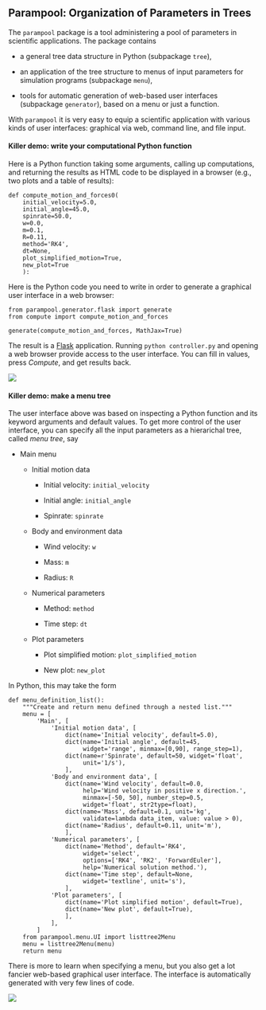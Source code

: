 ## Parampool: Organization of Parameters in Trees

The `parampool` package is a tool administering a pool of parameters
in scientific applications. The package contains

 * a general tree data structure in Python (subpackage `tree`),

 * an application of the tree structure to menus of input parameters
   for simulation programs (subpackage `menu`),

 * tools for automatic generation of web-based user interfaces
   (subpackage `generator`), based on a menu or just a function.

With `parampool` it is very easy to equip a scientific application with
various kinds of user interfaces: graphical via web, command line,
and file input.

#### Killer demo: write your computational Python function

Here is a Python function taking some arguments, calling up computations,
and returning the results as HTML code to be displayed in a browser
(e.g., two plots and a table of results):


~~~~~~~~~~~~~~~~~~~~~~~~~~~~~~~~~~~~~~~~~~~~~~~~~~~~~~~~{.Python}
def compute_motion_and_forces0(
    initial_velocity=5.0,
    initial_angle=45.0,
    spinrate=50.0,
    w=0.0,
    m=0.1,
    R=0.11,
    method='RK4',
    dt=None,
    plot_simplified_motion=True,
    new_plot=True
    ):
~~~~~~~~~~~~~~~~~~~~~~~~~~~~~~~~~~~~~~~~~~~~~~~~~~~~~~~~~~~~~~~

Here is the Python code you need to write in order to generate a
graphical user interface in a web browser:


~~~~~~~~~~~~~~~~~~~~~~~~~~~~~~~~~~~~~~~~~~~~~~~~~~~~~~~~{.Python}
from parampool.generator.flask import generate
from compute import compute_motion_and_forces

generate(compute_motion_and_forces, MathJax=True)
~~~~~~~~~~~~~~~~~~~~~~~~~~~~~~~~~~~~~~~~~~~~~~~~~~~~~~~~~~~~~~~

The result is a [Flask](http://flask.pocoo.org/) application.
Running `python controller.py` and opening a web browser provide access
to the user interface. You can fill in values, press *Compute*, and
get results back.

![](doc/src/pp/fig-pp/flask1.png)

#### Killer demo: make a menu tree

The user interface above was based on inspecting a Python function and
its keyword arguments and default values.
To get more control of the user interface, you can specify all the
input parameters as a hierarichal tree, called *menu tree*, say

 * Main menu

   * Initial motion data

     * Initial velocity: `initial_velocity`

     * Initial angle: `initial_angle`

     * Spinrate: `spinrate`


   * Body and environment data

     * Wind velocity: `w`

     * Mass: `m`

     * Radius: `R`


   * Numerical parameters

     * Method: `method`

     * Time step: `dt`


   * Plot parameters

     * Plot simplified motion: `plot_simplified_motion`

     * New plot: `new_plot`



In Python, this may take the form


~~~~~~~~~~~~~~~~~~~~~~~~~~~~~~~~~~~~~~~~~~~~~~~~~~~~~~~~{.Python}
def menu_definition_list():
    """Create and return menu defined through a nested list."""
    menu = [
        'Main', [
            'Initial motion data', [
                dict(name='Initial velocity', default=5.0),
                dict(name='Initial angle', default=45,
                     widget='range', minmax=[0,90], range_step=1),
                dict(name=r'Spinrate', default=50, widget='float',
                     unit='1/s'),
                ],
            'Body and environment data', [
                dict(name='Wind velocity', default=0.0,
                     help='Wind velocity in positive x direction.',
                     minmax=[-50, 50], number_step=0.5,
                     widget='float', str2type=float),
                dict(name='Mass', default=0.1, unit='kg',
                     validate=lambda data_item, value: value > 0),
                dict(name='Radius', default=0.11, unit='m'),
                ],
            'Numerical parameters', [
                dict(name='Method', default='RK4',
                     widget='select',
                     options=['RK4', 'RK2', 'ForwardEuler'],
                     help='Numerical solution method.'),
                dict(name='Time step', default=None,
                     widget='textline', unit='s'),
                ],
            'Plot parameters', [
                dict(name='Plot simplified motion', default=True),
                dict(name='New plot', default=True),
                ],
            ],
        ]
    from parampool.menu.UI import listtree2Menu
    menu = listtree2Menu(menu)
    return menu
~~~~~~~~~~~~~~~~~~~~~~~~~~~~~~~~~~~~~~~~~~~~~~~~~~~~~~~~~~~~~~~

There is more to learn when specifying a menu, but you also get a lot fancier
web-based graphical user interface. The interface is automatically generated
with very few lines of code.

![](doc/src/pp/fig-pp/flask_menu1_filled.png)



